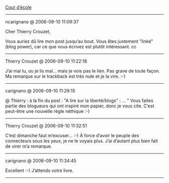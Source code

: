 [Cour d’école](../../../2006/9/cour-decole.md)

---
ncarignano @ 2006-09-10 11:09:37

Cher Thierry Crouzet, 

Vous auriez dû lire mon post jusqu’au bout. Vous êtes justement "linké" (blog power), car ce que vous écrivez est plutôt intéressant. cc

---

Thierry Crouzet @ 2006-09-10 11:22:18

J’ai mal lu, ou je lis mal... mais je vois pas le lien. Pas grave de toute façon. Ma remarque sur le trackback est très nule et je la vire. :-)

---

carignano @ 2006-09-10 11:29:15

@ Thierry : à la fin du post : "A lire sur la liberté/blogs" : ... " Vous faites partie des blogueurs qui ont inspiré mon papier, donc je vous cite. C’est peut-être une nouvelle règle néthique :-)

---

Thierry Crouzet @ 2006-09-10 11:32:51

C’est dimanche faut m’excuser… :-) À force d’avoir le peuple des connecteurs sous les yeux, je ne le voyais plus. J’ai d’autant plus bien fait de virer m’a remarque.

---

carignano @ 2006-09-10 11:34:45

Excellent :-) J’attends votre livre.

---

